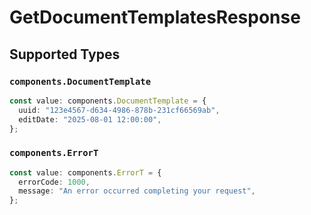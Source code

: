 # GetDocumentTemplatesResponse


## Supported Types

### `components.DocumentTemplate`

```typescript
const value: components.DocumentTemplate = {
  uuid: "123e4567-d634-4986-878b-231cf66569ab",
  editDate: "2025-08-01 12:00:00",
};
```

### `components.ErrorT`

```typescript
const value: components.ErrorT = {
  errorCode: 1000,
  message: "An error occurred completing your request",
};
```

